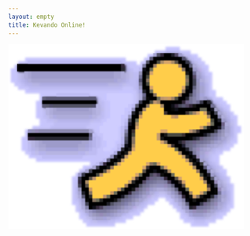 ```yaml
---
layout: empty
title: Kevando Online!
---
```


<div class='aol home'>

<div class="boxes">

  <div class="box"><div class="content">
    <a href="/blog" >
    <img src="/assets/images/aol-man-running.png" />
  </a>
  </div></div>

</div>
</div>
